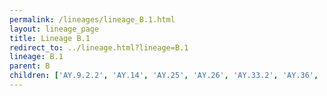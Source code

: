 ```yaml
---
permalink: /lineages/lineage_B.1.html
layout: lineage_page
title: Lineage B.1
redirect_to: ../lineage.html?lineage=B.1
lineage: B.1
parent: B
children: ['AY.9.2.2', 'AY.14', 'AY.25', 'AY.26', 'AY.33.2', 'AY.36', 'AY.39', 'AY.43', 'AY.44', 'AY.46.1', 'AY.46.6', 'AY.59', 'AY.103', 'AY.108', 'AY.112', 'AY.113', 'AY.119', 'AY.121', 'AY.122', 'AY.127', 'B.1', 'B.1.1', 'B.1.1.7', 'B.1.1.28', 'B.1.1.161', 'B.1.1.529', 'B.1.351', 'B.1.503', 'B.1.595', 'B.1.617', 'B.1.617.2', 'BA.1', 'BA.1.1', 'BA.1.1.1', 'BA.1.1.2', 'BA.1.1.15', 'BA.1.1.16', 'BA.1.1.18', 'BA.1.13', 'BA.1.13.1', 'BA.1.14', 'BA.1.14.1', 'BA.1.15', 'BA.1.15.1', 'BA.1.17', 'BA.1.17.2', 'BA.1.18', 'BA.1.20', 'BA.1.21', 'BA.1.21.1', 'BA.2', 'BA.2.1', 'BA.2.2', 'BA.2.3', 'BA.2.3.2', 'BA.2.3.7', 'BA.2.3.9', 'BA.2.3.10', 'BA.2.3.15', 'BA.2.3.20', 'BA.2.3.22', 'BA.2.6', 'BA.2.7', 'BA.2.9', 'BA.2.9.5', 'BA.2.10', 'BA.2.10.1', 'BA.2.12', 'BA.2.12.1', 'BA.2.14', 'BA.2.18', 'BA.2.21', 'BA.2.23', 'BA.2.24', 'BA.2.27', 'BA.2.30', 'BA.2.31.1', 'BA.2.33', 'BA.2.36', 'BA.2.38', 'BA.2.39', 'BA.2.40.1', 'BA.2.50', 'BA.2.54', 'BA.2.56', 'BA.2.61', 'BA.2.62', 'BA.2.64', 'BA.2.65', 'BA.2.67', 'BA.2.68', 'BA.2.73', 'BA.2.74', 'BA.2.75', 'BA.2.75.1', 'BA.2.75.2', 'BA.2.75.3', 'BA.2.75.4', 'BA.2.75.5', 'BA.2.75.6', 'BA.2.75.7', 'BA.2.75.8', 'BA.2.75.9', 'BA.2.75.10', 'BA.2.76', 'BA.2.78', 'BA.2.79', 'BA.2.82', 'BA.3.1', 'BA.4', 'BA.4.1', 'BA.4.1.1', 'BA.4.1.3', 'BA.4.1.4', 'BA.4.1.5', 'BA.4.1.6', 'BA.4.1.8', 'BA.4.1.9', 'BA.4.1.10', 'BA.4.1.11', 'BA.4.2', 'BA.4.4', 'BA.4.5', 'BA.4.6', 'BA.4.6.1', 'BA.4.6.2', 'BA.4.6.3', 'BA.4.6.4', 'BA.4.6.5', 'BA.4.7', 'BA.5', 'BA.5.1', 'BA.5.1.1', 'BA.5.1.2', 'BA.5.1.3', 'BA.5.1.4', 'BA.5.1.5', 'BA.5.1.6', 'BA.5.1.7', 'BA.5.1.8', 'BA.5.1.9', 'BA.5.1.10', 'BA.5.1.11', 'BA.5.1.12', 'BA.5.1.15', 'BA.5.1.16', 'BA.5.1.17', 'BA.5.1.18', 'BA.5.1.19', 'BA.5.1.20', 'BA.5.1.21', 'BA.5.1.22', 'BA.5.1.23', 'BA.5.1.24', 'BA.5.1.25', 'BA.5.1.26', 'BA.5.1.27', 'BA.5.1.28', 'BA.5.1.29', 'BA.5.1.30', 'BA.5.1.31', 'BA.5.1.32', 'BA.5.1.33', 'BA.5.1.34', 'BA.5.1.35', 'BA.5.1.36', 'BA.5.1.37', 'BA.5.1.38', 'BA.5.2', 'BA.5.2.1', 'BA.5.2.2', 'BA.5.2.3', 'BA.5.2.4', 'BA.5.2.5', 'BA.5.2.6', 'BA.5.2.7', 'BA.5.2.8', 'BA.5.2.9', 'BA.5.2.10', 'BA.5.2.11', 'BA.5.2.12', 'BA.5.2.13', 'BA.5.2.14', 'BA.5.2.16', 'BA.5.2.18', 'BA.5.2.19', 'BA.5.2.20', 'BA.5.2.21', 'BA.5.2.22', 'BA.5.2.23', 'BA.5.2.24', 'BA.5.2.25', 'BA.5.2.26', 'BA.5.2.27', 'BA.5.2.28', 'BA.5.2.29', 'BA.5.2.30', 'BA.5.2.31', 'BA.5.2.32', 'BA.5.2.33', 'BA.5.2.34', 'BA.5.2.35', 'BA.5.2.36', 'BA.5.2.37', 'BA.5.2.38', 'BA.5.2.39', 'BA.5.2.40', 'BA.5.2.41', 'BA.5.2.42', 'BA.5.2.43', 'BA.5.2.44', 'BA.5.2.45', 'BA.5.2.46', 'BA.5.2.47', 'BA.5.2.48', 'BA.5.2.49', 'BA.5.2.50', 'BA.5.2.51', 'BA.5.2.52', 'BA.5.2.53', 'BA.5.2.54', 'BA.5.2.55', 'BA.5.2.56', 'BA.5.2.57', 'BA.5.2.58', 'BA.5.2.59', 'BA.5.2.60', 'BA.5.2.61', 'BA.5.2.62', 'BA.5.2.63', 'BA.5.3', 'BA.5.3.1', 'BA.5.3.2', 'BA.5.3.3', 'BA.5.3.4', 'BA.5.3.5', 'BA.5.5', 'BA.5.5.1', 'BA.5.5.2', 'BA.5.5.3', 'BA.5.6', 'BA.5.6.1', 'BA.5.6.2', 'BA.5.6.3', 'BA.5.6.4', 'BA.5.7', 'BA.5.8', 'BA.5.9', 'BA.5.10', 'BA.5.10.1', 'BA.5.11', 'BA.5.12', 'C.37', 'P.1']
---
```

